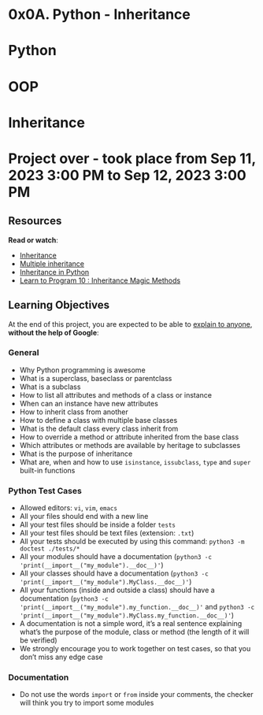 # 0x0A. Python - Inheritance
# Python
# OOP
# Inheritance

# Project over - took place from Sep 11, 2023 3:00 PM to Sep 12, 2023 3:00 PM


<div class="panel-body">
    <h2>Resources</h2>

<p><strong>Read or watch</strong>:</p>

<ul>
<li><a href="/rltoken/ct-bhZHBxfE-aHYQoAcscQ" title="Inheritance" target="_blank">Inheritance</a> </li>
<li><a href="/rltoken/qq52YyYhDIbKBneA-u0PKw" title="Multiple inheritance" target="_blank">Multiple inheritance</a> </li>
<li><a href="/rltoken/RJVbH9PvRlwDkBxcTloVOQ" title="Inheritance in Python" target="_blank">Inheritance in Python</a> </li>
<li><a href="/rltoken/CFBGj9h1gP3eNLnEm2Ehhg" title="Learn to Program 10 : Inheritance Magic Methods" target="_blank">Learn to Program 10 : Inheritance Magic Methods</a> </li>
</ul>

<h2>Learning Objectives</h2>

<p>At the end of this project, you are expected to be able to <a href="/rltoken/UJKcx5DE4cRGNq4Ayi-g9g" title="explain to anyone" target="_blank">explain to anyone</a>, <strong>without the help of Google</strong>:</p>

<h3>General</h3>

<ul>
<li>Why Python programming is awesome </li>
<li>What is a superclass, baseclass or parentclass</li>
<li>What is a subclass</li>
<li>How to list all attributes and methods of a class or instance</li>
<li>When can an instance have new attributes</li>
<li>How to inherit class from another</li>
<li>How to define a class with multiple base classes </li>
<li>What is the default class every class inherit from</li>
<li>How to override a method or attribute inherited from the base class</li>
<li>Which attributes or methods are available by heritage to subclasses</li>
<li>What is the purpose of inheritance</li>
<li>What are, when and how to use <code>isinstance</code>, <code>issubclass</code>, <code>type</code> and <code>super</code> built-in functions</li>
</ul>



<h3>Python Test Cases</h3>

<ul>
<li>Allowed editors: <code>vi</code>, <code>vim</code>, <code>emacs</code></li>
<li>All your files should end with a new line</li>
<li>All your test files should be inside a folder <code>tests</code></li>
<li>All your test files should be text files (extension: <code>.txt</code>)</li>
<li>All your tests should be executed by using this command: <code>python3 -m doctest ./tests/*</code></li>
<li>All your modules should have a documentation (<code>python3 -c 'print(__import__("my_module").__doc__)'</code>)</li>
<li>All your classes should have a documentation (<code>python3 -c 'print(__import__("my_module").MyClass.__doc__)'</code>)</li>
<li>All your functions (inside and outside a class) should have a documentation (<code>python3 -c 'print(__import__("my_module").my_function.__doc__)'</code> and <code>python3 -c 'print(__import__("my_module").MyClass.my_function.__doc__)'</code>)</li>
<li>A documentation is not a simple word, it’s a real sentence explaining what’s the purpose of the module, class or method (the length of it will be verified)</li>
<li>We strongly encourage you to work together on test cases, so that you don’t miss any edge case</li>
</ul>

<h3>Documentation</h3>

<ul>
<li>Do not use the words <code>import</code> or <code>from</code> inside your comments, the checker will think you try to import some modules</li>
</ul>

  </div>
